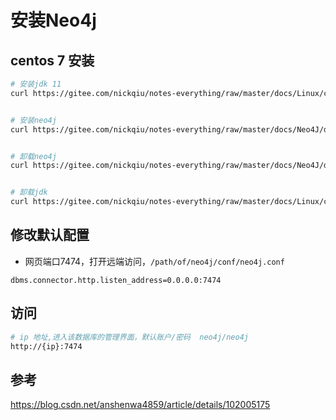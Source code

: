 # 安装Neo4j


## centos 7 安装

```bash 
# 安装jdk 11
curl https://gitee.com/nickqiu/notes-everything/raw/master/docs/Linux/content/install/jdk11_install.sh | bash 


# 安装neo4j
curl https://gitee.com/nickqiu/notes-everything/raw/master/docs/Neo4J/docs/neo4j_install.sh | bash 


# 卸载neo4j
curl https://gitee.com/nickqiu/notes-everything/raw/master/docs/Neo4J/docs/neo4j_remove.sh | bash 


# 卸载jdk
curl https://gitee.com/nickqiu/notes-everything/raw/master/docs/Linux/content/install/jdk_remove.sh | bash 

```


## 修改默认配置 


* 网页端口7474，打开远端访问，``/path/of/neo4j/conf/neo4j.conf``
```
dbms.connector.http.listen_address=0.0.0.0:7474
```


## 访问  

```bash  
# ip 地址,进入该数据库的管理界面，默认账户/密码  neo4j/neo4j  
http://{ip}:7474

```

## 参考

https://blog.csdn.net/anshenwa4859/article/details/102005175